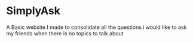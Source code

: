 # SimplyAsk
A Basic website I made to consolidate all the questions i would like to ask my friends when there is no topics to talk about
